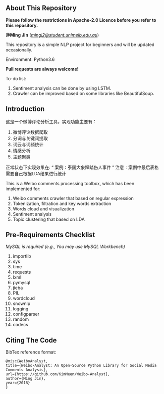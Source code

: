 ## About This Repository

**Please follow the restrictions in Apache-2.0 Licence before you refer to this repository.** 

**@Ming Jin** (*mingj2@student.unimelb.edu.au*)

This repository is a simple NLP project for beginners and will be updated occasionally.

Environment: Python3.6

**Pull requests are always welcome!**

To-do list:
1. Sentiment analysis can be done by using LSTM.
2. Crawler can be improved based on some libraries like BeautifulSoup.

## Introduction

这是一个微博评论分析工具，实现功能主要有：
1. 微博评论数据爬取
2. 分词与关键词提取
3. 词云与词频统计
4. 情感分析
5. 主题聚类

正常状态下实现效果在: “ 案例：泰国大象踩踏伤人事件 ”
注意：案例中最后表格需要自己根据LDA结果进行统计

This is a Weibo comments processing toolbox, which has been implemented for:

1. Weibo comments crawler that based on regular expression
2. Tokenization, filtration and key words extraction
3. Words cloud and visualization
4. Sentiment analysis
5. Topic clustering that based on LDA


## Pre-Requirements Checklist

*MySQL is required (e.g., You may use MySQL Workbench)*

1. importlib
2. sys
3. time
4. requests
5. lxml
6. pymysql
7. jieba
8. PIL
10. wordcloud
11. snownlp
12. logging
13. configparser
14. random
15. codecs


## Citing The Code

BibTex reference format:
```
@misc{WeiboAnalyst,
title={Weibo-Analyst: An Open-Source Python Library for Social Media Comments Analysis},
url={https://github.com/KimMeen/Weibo-Analyst},
author={Ming Jin},
year={2018}
}
```
